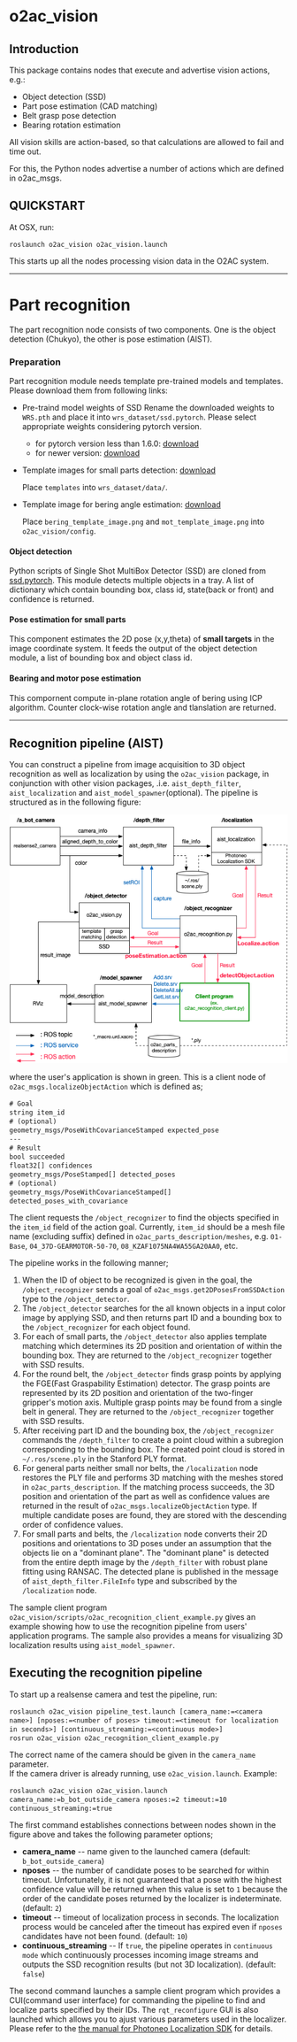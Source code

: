 o2ac_vision
===============
## Introduction

This package contains nodes that execute and advertise vision actions, e.g.:

- Object detection (SSD)
- Part pose estimation (CAD matching)
- Belt grasp pose detection
- Bearing rotation estimation

All vision skills are action-based, so that calculations are allowed to fail and time out.

For this, the Python nodes advertise a number of actions which are defined in o2ac_msgs.

## QUICKSTART

At OSX, run:
```
roslaunch o2ac_vision o2ac_vision.launch
```

This starts up all the nodes processing vision data in the O2AC system.

---
# Part recognition
The part recognition node consists of two components. One is the object detection (Chukyo), the other is pose estimation (AIST).


### Preparation
Part recognition module needs template pre-trained models and templates.
Please download them from following links:

- Pre-traind model weights of SSD
  Rename the downloaded weights to ```WRS.pth``` and place it into ```wrs_dataset/ssd.pytorch```. Please select appropriate weights considering pytorch version.
  - for pytorch version less than 1.6.0: [download](https://drive.google.com/file/d/1uD31_ptek17DBT_dBTwLWFDgMbUcxd2V/view?usp=sharing)
  - for newer version: [download](https://drive.google.com/file/d/15UXmlxeY3SwAeF70ZU2nCYCDJSVMnCkK/view?usp=sharing)
  
- Template images for small parts detection: [download](https://drive.google.com/file/d/1EVTEMdHeOtzsVI9YkVpjS8h_67EkjK4k/view?usp=sharing)
  
  Place ```templates``` into ```wrs_dataset/data/```.
- Template image for bering angle estimation: [download](https://drive.google.com/drive/folders/1qjwkHFLJ4KVpx1_S5BJLbSMZ4lKvtRPZ?usp=sharing)
  
  Place ```bering_template_image.png``` and ```mot_template_image.png``` into ```o2ac_vision/config```.

#### Object detection
Python scripts of Single Shot MultiBox Detector (SSD) are cloned from [ssd.pytorch](https://github.com/amdegroot/ssd.pytorch).
This module detects multiple objects in a tray. 
A list of dictionary which contain bounding box, class id, state(back or front) and confidence is returned.

#### Pose estimation for small parts
This component estimates the 2D pose (x,y,theta) of **small targets** in the image coordinate system. It feeds the output of the object detection module, a list of bounding box and object class id.

#### Bearing and motor pose estimation
This compornent compute in-plane rotation angle of bering using ICP algorithm.
Counter clock-wise rotation angle and tlanslation are returned.


---

## Recognition pipeline (AIST)
You can construct a pipeline from image acquisition to 3D object recognition as well as localization by using the `o2ac_vision` package, in conjunction with other vision packages, .i.e. `aist_depth_filter`, `aist_localization` and `aist_model_spawner`(optional).
The pipeline is structured as in the following figure:

![Recognition pipeline](docs/recognition_pipeline.png)

where the user's application is shown in green. This is a client node of `o2ac_msgs.localizeObjectAction` which is defined as;

```
# Goal
string item_id
# (optional)
geometry_msgs/PoseWithCovarianceStamped expected_pose
---
# Result
bool succeeded
float32[] confidences
geometry_msgs/PoseStamped[] detected_poses
# (optional)
geometry_msgs/PoseWithCovarianceStamped[] detected_poses_with_covariance
```

The client requests the `/object_recognizer` to find the objects specified in the `item_id` field of the action goal. Currently, `item_id` should be a mesh file name (excluding suffix) defined in `o2ac_parts_description/meshes`, e.g. `01-Base`, `04_37D-GEARMOTOR-50-70`, `08_KZAF1075NA4WA55GA20AA0`, etc.

The pipeline works in the following manner;

1. When the ID of object to be recognized is given in the goal, the `/object_recognizer` sends a goal of `o2ac_msgs.get2DPosesFromSSDAction` type to the `/object_detector`.
2. The `/object_detector` searches for the all known objects in a input color image by applying SSD, and then returns part ID and a bounding box to the `/object_recognizer` for each object found.
3. For each of small parts, the `/object_detector` also applies template matching which determines its 2D position and orientation of within the bounding box. They are returned to the `/object_recognizer` together with SSD results.
4. For the round belt, the `/object_detector` finds grasp points by applying the FGE(Fast Graspability Estimation) detector. The grasp points are represented by its 2D position and orientation of the two-finger gripper's motion axis. Multiple grasp points may be found from a single belt in general. They are returned to the `/object_recognizer` together with SSD results.
5. After receiving part ID and the bounding box, the `/object_recognizer` commands the `/depth_filter` to create a point cloud within a subregion corresponding to the bounding box. The created point cloud is stored in `~/.ros/scene.ply` in the Stanford PLY format.
6. For general parts neither small nor belts, the `/localization` node restores the PLY file and performs 3D matching with the meshes stored in `o2ac_parts_description`. If the matching process succeeds, the 3D position and orientation of the part as well as confidence values are returned in the result of `o2ac_msgs.localizeObjectAction` type. If multiple candidate poses are found, they are stored with the descending order of confidence values.
7. For small parts and belts, the `/localization` node converts their 2D positions and orientations to 3D poses under an assumption that the objects lie on a "dominant plane". The "dominant plane" is detected from the entire depth image by the `/depth_filter` with robust plane fitting using RANSAC. The detected plane is published in the message of `aist_depth_filter.FileInfo` type and subscribed by the `/localization` node.

The sample client program `o2ac_vision/scripts/o2ac_recognition_client_example.py` gives an example showing how to use the recognition pipeline from users' application programs. The sample also provides a means for visualizing 3D localization results using `aist_model_spawner`.


## Executing the recognition pipeline

To start up a realsense camera and test the pipeline, run:

```
roslaunch o2ac_vision pipeline_test.launch [camera_name:=<camera name>] [nposes:=<number of poses> timeout:=<timeout for localization in seconds>] [continuous_streaming:=<continuous mode>]
rosrun o2ac_vision o2ac_recognition_client_example.py
```

The correct name of the camera should be given in the `camera_name` parameter.  
If the camera driver is already running, use `o2ac_vision.launch`. Example:

```
roslaunch o2ac_vision o2ac_vision.launch camera_name:=b_bot_outside_camera nposes:=2 timeout:=10 continuous_streaming:=true
```

The first command establishes connections between nodes shown in the figure above and takes the following parameter options;
 - **camera_name** -- name given to the launched camera (default: `b_bot_outside_camera`)
 - **nposes** -- the number of candidate poses to be searched for within timeout. Unfortunately, it is not guaranteed that a pose with the highest confidence value will be returned when this value is set to `1` because the order of the candidate poses returned by the localizer is indeterminate. (default: `2`)
 - **timeout** -- timeout of localization process in seconds. The localization process would be canceled after the timeout has expired even if `nposes` candidates have not been found. (default: `10`)
 - **continuous_streaming** -- If `true`, the pipeline operates in `continuous mode` which continuously processes incoming image streams and outputs the SSD recognition results (but not 3D localization). (default: `false`)

The second command launches a sample client program which provides a CUI(command user interface) for commanding the pipeline to find and localize parts specified by their IDs. The `rqt_reconfigure` GUI is also launched which allows you to ajust various parameters used in the localizer. Please refer to the [the manual for Photoneo Localization SDK](https://photoneo.com/files/manuals/LocalizationSDK/LocalizationSDK1.3-UserManual.pdf) for details.